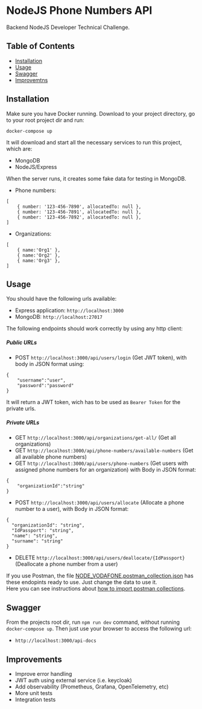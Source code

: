 # NodeJS Phone Numbers API 

Backend NodeJS Developer Technical Challenge. 

## Table of Contents

- [Installation](#installation)
- [Usage](#usage)
- [Swagger](#swagger)
- [Improvemtns](#improvements)

## Installation

Make sure you have Docker running. Download to your project directory, go to your root project dir and run:
```
docker-compose up
```

It will download and start all the necessary services to run this project, which are:
- MongoDB
- NodeJS/Express

When the server runs, it creates some fake data for testing in MongoDB.
- Phone numbers:
```
[
    { number: '123-456-7890', allocatedTo: null },
    { number: '123-456-7891', allocatedTo: null },
    { number: '123-456-7892', allocatedTo: null },
]
```

- Organizations:
```
[
    { name:'Org1' },
    { name:'Org2' },
    { name:'Org3' },
]
```

## Usage

You should have the following urls available:

- Express application: `http://localhost:3000`
- MongoDB: `http://localhost:27017`

The following endpoints should work correctly by using any http client:

##### Public URLs
- POST   `http://localhost:3000/api/users/login` (Get JWT token), with body in JSON format using:
```
{
    "username":"user",
    "password":"password"
}
```
It will return a JWT token, wich has to be used as `Bearer Token` for the private urls.    

##### Private URLs
- GET    `http://localhost:3000/api/organizations/get-all/` (Get all organizations)
- GET    `http://localhost:3000/api/phone-numbers/available-numbers` (Get all available phone numbers)
- GET    `http://localhost:3000/api/users/phone-numbers` (Get users with assigned phone numbers for an organization) with Body in JSON format:
```
{
    "organizationId":"string"
}
```
- POST   `http://localhost:3000/api/users/allocate` (Allocate a phone number to a user), with Body in JSON format:
```
{
  "organizationId": "string",
  "IdPassport": "string",
  "name": "string",
  "surname": "string"
}
```

- DELETE `http://localhost:3000/api/users/deallocate/{IdPassport}` (Deallocate a phone number from a user) 


If you use Postman, the file [NODE_VODAFONE.postman_collection.json](NODE_VODAFONE.postman_collection.json) has these endopints ready to use. Just change the data to use it.\
Here you can see instructions about [how to import postman collections](https://learning.postman.com/docs/getting-started/importing-and-exporting/importing-data/).

## Swagger

From the projects root dir, run `npm run dev` command, without running `docker-compose up`. Then just use your browser to access the following url:

- `http://localhost:3000/api-docs`

## Improvements

- Improve error handling
- JWT auth using external service (i.e. keycloak)
- Add observability (Prometheus, Grafana, OpenTelemetry, etc)
- More unit tests
- Integration tests